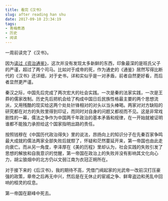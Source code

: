 ```yaml
---
title: 看完《汉书》
slug: after reading han shu
date: 2017-09-10 23:34:19
tags:
- 青梅煮酒
- 历史
- 阅读
---
```


一周前读完了《汉书》。

因为[读过《资治通鉴》](/post/after-reading-tong-jian/)，这次并没有发现太多新鲜的东西，印象最深的是班氏父子的严谨，超过了两个司马。比如对于成帝的死，作为通史的《通鉴》居然写得比断代的《汉书》还详细，对于史书，详和实似乎是一对矛盾，前者自然更好看，而后者显然更严谨。

秦汉之际，中国先后完成了两次宏大的社会实践。一次是秦的法家实践，一次是王莽的儒家改制。历史先后把机会给了构成中国日后民族性格最主要的两个思想流派，又用残酷的现实给这两个处处针锋相对的对头以当头棒喝。两家对对方缺陷的研究都在对方的失败里得到印证，而同时对自身的问题又都视而不见。这是非常戏剧性的一幕，儒法之争作为中国两千年政治的基本矛盾和规律，在一开始就被证明谁都不能独力承担给这个国家指明出路的责任。

按照钱穆在《中国历代政治得失》里的说法，昂扬向上的知识分子在先秦百家争鸣最大成就的儒法两家全部失败后就颓了，怀疑和茫然蔓延开来，第一帝国也由此走向衰亡。而从另一角度，李泽厚在《美的历程》里却认为，社会实践的失败引发了思想的解放和自我意识的觉醒，第一帝国在政治上的失败并没有影响其文化向心力，胡尘狼烟中的北方仍以文弱江南为衣冠正朔所在。

对于接下来的《后汉书》，我的期待不高，凭借门阀起家的光武帝一改前汉打压豪强的政策，章帝之后再无中兴，然后是在无休止的宦戚之争、鲜卑盗边和羌乱中回响的桓灵的叹息。

第一帝国在巅峰中死去。


